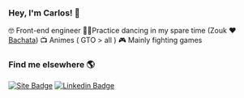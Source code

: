 ### Hey, I'm Carlos! 👋

🤓 Front-end engineer
🕺🏻Practice dancing in my spare time (Zouk ❤️ [Bachata](https://web.facebook.com/watch/?v=598311827640763))
📺 Animes ( GTO > all )
🎮 Mainly fighting games

### Find me elsewhere 🌎

[![Site Badge](https://img.shields.io/static/v1?label=🌐&message=carloshrabelo.dev&color=23303e&labelColor=576674&style=for-the-badge&)](https://carloshrabelo.dev) [![Linkedin Badge](https://img.shields.io/badge/-LinkedIn-blue?style=for-the-badge&&logo=Linkedin&logoColor=white)](https://www.linkedin.com/in/carloshrabelo)
